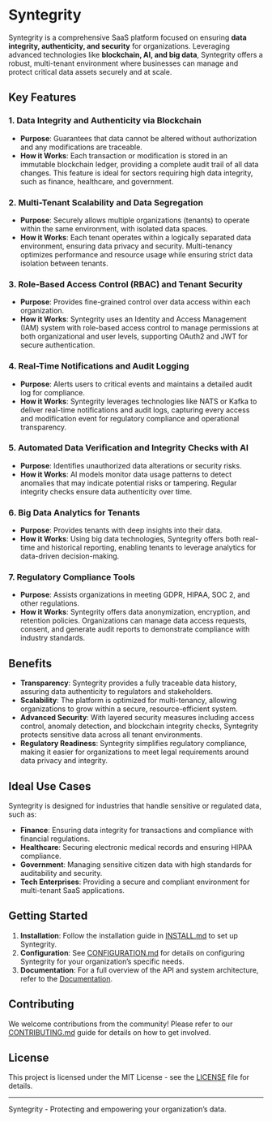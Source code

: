 # Syntegrity

Syntegrity is a comprehensive SaaS platform focused on ensuring **data integrity, authenticity, and security** for organizations. Leveraging advanced technologies like **blockchain, AI, and big data**, Syntegrity offers a robust, multi-tenant environment where businesses can manage and protect critical data assets securely and at scale.

## Key Features

### 1. Data Integrity and Authenticity via Blockchain
- **Purpose**: Guarantees that data cannot be altered without authorization and any modifications are traceable.
- **How it Works**: Each transaction or modification is stored in an immutable blockchain ledger, providing a complete audit trail of all data changes. This feature is ideal for sectors requiring high data integrity, such as finance, healthcare, and government.

### 2. Multi-Tenant Scalability and Data Segregation
- **Purpose**: Securely allows multiple organizations (tenants) to operate within the same environment, with isolated data spaces.
- **How it Works**: Each tenant operates within a logically separated data environment, ensuring data privacy and security. Multi-tenancy optimizes performance and resource usage while ensuring strict data isolation between tenants.

### 3. Role-Based Access Control (RBAC) and Tenant Security
- **Purpose**: Provides fine-grained control over data access within each organization.
- **How it Works**: Syntegrity uses an Identity and Access Management (IAM) system with role-based access control to manage permissions at both organizational and user levels, supporting OAuth2 and JWT for secure authentication.

### 4. Real-Time Notifications and Audit Logging
- **Purpose**: Alerts users to critical events and maintains a detailed audit log for compliance.
- **How it Works**: Syntegrity leverages technologies like NATS or Kafka to deliver real-time notifications and audit logs, capturing every access and modification event for regulatory compliance and operational transparency.

### 5. Automated Data Verification and Integrity Checks with AI
- **Purpose**: Identifies unauthorized data alterations or security risks.
- **How it Works**: AI models monitor data usage patterns to detect anomalies that may indicate potential risks or tampering. Regular integrity checks ensure data authenticity over time.

### 6. Big Data Analytics for Tenants
- **Purpose**: Provides tenants with deep insights into their data.
- **How it Works**: Using big data technologies, Syntegrity offers both real-time and historical reporting, enabling tenants to leverage analytics for data-driven decision-making.

### 7. Regulatory Compliance Tools
- **Purpose**: Assists organizations in meeting GDPR, HIPAA, SOC 2, and other regulations.
- **How it Works**: Syntegrity offers data anonymization, encryption, and retention policies. Organizations can manage data access requests, consent, and generate audit reports to demonstrate compliance with industry standards.

## Benefits

- **Transparency**: Syntegrity provides a fully traceable data history, assuring data authenticity to regulators and stakeholders.
- **Scalability**: The platform is optimized for multi-tenancy, allowing organizations to grow within a secure, resource-efficient system.
- **Advanced Security**: With layered security measures including access control, anomaly detection, and blockchain integrity checks, Syntegrity protects sensitive data across all tenant environments.
- **Regulatory Readiness**: Syntegrity simplifies regulatory compliance, making it easier for organizations to meet legal requirements around data privacy and integrity.

## Ideal Use Cases

Syntegrity is designed for industries that handle sensitive or regulated data, such as:
- **Finance**: Ensuring data integrity for transactions and compliance with financial regulations.
- **Healthcare**: Securing electronic medical records and ensuring HIPAA compliance.
- **Government**: Managing sensitive citizen data with high standards for auditability and security.
- **Tech Enterprises**: Providing a secure and compliant environment for multi-tenant SaaS applications.

## Getting Started

1. **Installation**: Follow the installation guide in [INSTALL.md](./INSTALL.md) to set up Syntegrity.
2. **Configuration**: See [CONFIGURATION.md](./CONFIGURATION.md) for details on configuring Syntegrity for your organization’s specific needs.
3. **Documentation**: For a full overview of the API and system architecture, refer to the [Documentation](./docs).

## Contributing

We welcome contributions from the community! Please refer to our [CONTRIBUTING.md](./CONTRIBUTING.md) guide for details on how to get involved.

## License

This project is licensed under the MIT License - see the [LICENSE](./LICENSE) file for details.

---

Syntegrity - Protecting and empowering your organization’s data.

